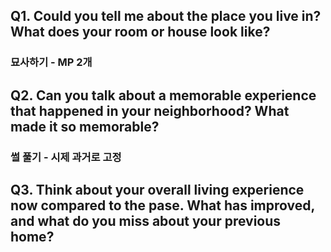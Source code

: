 ## Q1. Could you tell me about the place you live in? What does your room or house look like?
### 묘사하기 - MP 2개

## Q2. Can you talk about a memorable experience that happened in your neighborhood? What made it so memorable?
### 썰 풀기 - 시제 **과거**로 고정

## Q3. Think about your overall living experience now compared to the pase. What has improved, and what do you miss about your previous home?


